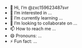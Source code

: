 - 👋 Hi, I’m @zxc159623487svr
- 👀 I’m interested in ...
- 🌱 I’m currently learning ...
- 💞️ I’m looking to collaborate on ...
- 📫 How to reach me ...
- 😄 Pronouns: ...
- ⚡ Fun fact: ...

<!---
zxc159623487svr/zxc159623487svr is a ✨ special ✨ repository because its `README.md` (this file) appears on your GitHub profile.
You can click the Preview link to take a look at your changes.
--->

